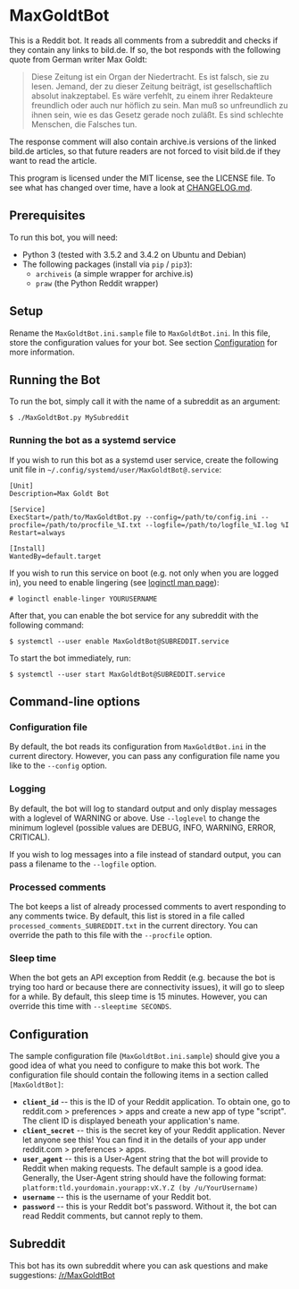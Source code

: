 # MaxGoldtBot

This is a Reddit bot. It reads all comments from a subreddit and checks if they
contain any links to bild.de. If so, the bot responds with the following quote
from German writer Max Goldt:

> Diese Zeitung ist ein Organ der Niedertracht. Es ist falsch, sie zu lesen.
> Jemand, der zu dieser Zeitung beiträgt, ist gesellschaftlich absolut
> inakzeptabel. Es wäre verfehlt, zu einem ihrer Redakteure freundlich oder auch
> nur höflich zu sein. Man muß so unfreundlich zu ihnen sein, wie es das Gesetz
> gerade noch zuläßt. Es sind schlechte Menschen, die Falsches tun.

The response comment will also contain archive.is versions of the linked bild.de
articles, so that future readers are not forced to visit bild.de if they want
to read the article.

This program is licensed under the MIT license, see the LICENSE file. To see what
has changed over time, have a look at
[CHANGELOG.md](https://github.com/pille1842/MaxGoldtBot/blob/master/CHANGELOG.md).

## Prerequisites

To run this bot, you will need:

- Python 3 (tested with 3.5.2 and 3.4.2 on Ubuntu and Debian)
- The following packages (install via `pip` / `pip3`):
    - `archiveis` (a simple wrapper for archive.is)
    - `praw` (the Python Reddit wrapper)

## Setup

Rename the `MaxGoldtBot.ini.sample` file to `MaxGoldtBot.ini`. In this file,
store the configuration values for your bot. See section [Configuration](#configuration)
for more information.

## Running the Bot

To run the bot, simply call it with the name of a subreddit as an argument:

```
$ ./MaxGoldtBot.py MySubreddit
```

### Running the bot as a systemd service

If you wish to run this bot as a systemd user service, create the following
unit file in `~/.config/systemd/user/MaxGoldtBot@.service`:

```systemd
[Unit]
Description=Max Goldt Bot

[Service]
ExecStart=/path/to/MaxGoldtBot.py --config=/path/to/config.ini --procfile=/path/to/procfile_%I.txt --logfile=/path/to/logfile_%I.log %I
Restart=always

[Install]
WantedBy=default.target
```

If you wish to run this service on boot (e.g. not only when you are logged in),
you need to enable lingering (see [loginctl man page](https://www.freedesktop.org/software/systemd/man/loginctl.html)):

```
# loginctl enable-linger YOURUSERNAME
```

After that, you can enable the bot service for any subreddit with the following
command:

```
$ systemctl --user enable MaxGoldtBot@SUBREDDIT.service
```

To start the bot immediately, run:

```
$ systemctl --user start MaxGoldtBot@SUBREDDIT.service
```

## Command-line options

### Configuration file

By default, the bot reads its configuration from `MaxGoldtBot.ini` in the
current directory. However, you can pass any configuration file name you like to
the `--config` option.

### Logging

By default, the bot will log to standard output and only display messages with
a loglevel of WARNING or above. Use `--loglevel` to change the minimum loglevel
(possible values are DEBUG, INFO, WARNING, ERROR, CRITICAL).

If you wish to log messages into a file instead of standard output, you can pass
a filename to the `--logfile` option.

### Processed comments

The bot keeps a list of already processed comments to avert responding to any
comments twice. By default, this list is stored in a file called
`processed_comments_SUBREDDIT.txt` in the current directory. You can override
the path to this file with the `--procfile` option.

### Sleep time

When the bot gets an API exception from Reddit (e.g. because the bot is trying
too hard or because there are connectivity issues), it will go to sleep for
a while. By default, this sleep time is 15 minutes. However, you can override
this time with `--sleeptime SECONDS`.

## Configuration

The sample configuration file (`MaxGoldtBot.ini.sample`) should give you a good
idea of what you need to configure to make this bot work. The configuration file
should contain the following items in a section called `[MaxGoldtBot]`:

- **`client_id`** -- this is the ID of your Reddit application. To obtain one,
  go to reddit.com > preferences > apps and create a new app of type "script".
  The client ID is displayed beneath your application's name.
- **`client_secret`** -- this is the secret key of your Reddit application.
  Never let anyone see this! You can find it in the details of your app under
  reddit.com > preferences > apps.
- **`user_agent`** -- this is a User-Agent string that the bot will provide to
  Reddit when making requests. The default sample is a good idea. Generally, the
  User-Agent string should have the following format:
  `platform:tld.yourdomain.yourapp:vX.Y.Z (by /u/YourUsername)`
- **`username`** -- this is the username of your Reddit bot.
- **`password`** -- this is your Reddit bot's password. Without it, the bot can
  read Reddit comments, but cannot reply to them.

## Subreddit

This bot has its own subreddit where you can ask questions and make suggestions:
[/r/MaxGoldtBot](https://www.reddit.com/r/MaxGoldtBot)
